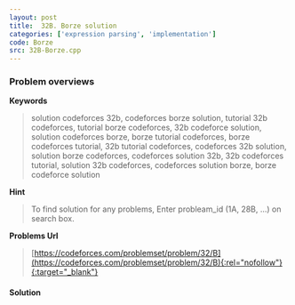 ```yaml
---
layout: post
title:  32B. Borze solution
categories: ['expression parsing', 'implementation']
code: Borze
src: 32B-Borze.cpp
---
```

### **Problem overviews**

**Keywords**
> solution codeforces 32b, codeforces borze solution, tutorial 32b codeforces, tutorial borze codeforces, 32b codeforce solution, solution codeforces borze, borze tutorial codeforces, borze codeforces tutorial, 32b tutorial codeforces, codeforces 32b solution, solution borze codeforces, codeforces solution 32b, 32b codeforces tutorial, solution 32b codeforces, codeforces solution borze, borze codeforce solution

**Hint**
> To find solution for any problems, Enter probleam_id (1A, 28B, ...) on search box. 

**Problems Url**
> [https://codeforces.com/problemset/problem/32/B](https://codeforces.com/problemset/problem/32/B){:rel="nofollow"}{:target="_blank"}

#### **Solution**



